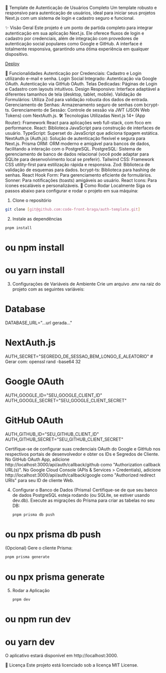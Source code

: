 🚀 Template de Autenticação de Usuários Completo
Um template robusto e responsivo para autenticação de usuários, ideal para iniciar seus projetos Next.js com um sistema de login e cadastro seguro e funcional.

✨ Visão Geral
Este projeto é um ponto de partida completo para integrar autenticação em sua aplicação Next.js. Ele oferece fluxos de login e cadastro por credenciais, além de integração com provedores de autenticação social populares como Google e GitHub. A interface é totalmente responsiva, garantindo uma ótima experiência em qualquer dispositivo.

[Deploy]('https://auth-template-zeta.vercel.app/auth')

🌟 Funcionalidades
Autenticação por Credenciais: Cadastro e Login utilizando e-mail e senha.
Login Social Integrado:
Autenticação via Google OAuth.
Autenticação via GitHub OAuth.
Telas Dedicadas: Páginas de Login e Cadastro com layouts intuitivos.
Design Responsivo: Interface adaptável a diferentes tamanhos de tela (desktop, tablet, mobile).
Validação de Formulários: Utiliza Zod para validação robusta dos dados de entrada.
Gerenciamento de Senhas: Armazenamento seguro de senhas com bcrypt-ts.
Gerenciamento de Sessão: Controle de sessão via JWT (JSON Web Tokens) com NextAuth.js.
🛠️ Tecnologias Utilizadas
Next.js 14+ (App Router): Framework React para aplicações web full-stack, com foco em performance.
React: Biblioteca JavaScript para construção de interfaces de usuário.
TypeScript: Superset do JavaScript que adiciona tipagem estática.
NextAuth.js (Auth.js): Solução de autenticação flexível e segura para Next.js.
Prisma ORM: ORM moderno e amigável para bancos de dados, facilitando a interação com o PostgreSQL.
PostgreSQL: Sistema de gerenciamento de banco de dados relacional (você pode adaptar para SQLite para desenvolvimento local se preferir).
Tailwind CSS: Framework CSS utility-first para estilização rápida e responsiva.
Zod: Biblioteca de validação de esquemas para dados.
bcrypt-ts: Biblioteca para hashing de senhas.
React Hook Form: Para gerenciamento eficiente de formulários.
Sonner: Para notificações (toasts) amigáveis ao usuário.
React Icons: Para ícones escaláveis e personalizáveis.
🚀 Como Rodar Localmente
Siga os passos abaixo para configurar e rodar o projeto em sua máquina:

1. Clone o repositório

```Bash
git clone [git@github.com:code-front-braga/auth-template.git]
```

2. Instale as dependências

```Bash
pnpm install
```

# ou npm install

# ou yarn install

3. Configurações de Variáveis de Ambiente
   Crie um arquivo .env na raiz do projeto com as seguintes variáveis:

# Database

DATABASE_URL="...url gerada..."

# NextAuth.js

AUTH_SECRET="SEGREDO_DE_SESSAO_BEM_LONGO_E_ALEATORIO" # Gerar com: openssl rand -base64 32

# Google OAuth

AUTH_GOOGLE_ID="SEU_GOOGLE_CLIENT_ID"
AUTH_GOOGLE_SECRET="SEU_GOOGLE_CLIENT_SECRET"

# GitHub OAuth

AUTH_GITHUB_ID="SEU_GITHUB_CLIENT_ID"
AUTH_GITHUB_SECRET="SEU_GITHUB_CLIENT_SECRET"

Certifique-se de configurar suas credenciais OAuth do Google e GitHub nos respectivos portais de desenvolvedor e obter os IDs e Segredos de Cliente.
No GitHub OAuth App, adicione http://localhost:3000/api/auth/callback/github como "Authorization callback URL(s)".
No Google Cloud Console (APIs & Services > Credentials), adicione http://localhost:3000/api/auth/callback/google como "Authorized redirect URIs" para seu ID de cliente Web.

4. Configurar o Banco de Dados (Prisma)
   Certifique-se de que seu banco de dados PostgreSQL esteja rodando (ou SQLite, se estiver usando dev.db).
   Execute as migrações do Prisma para criar as tabelas no seu DB:

   ```Bash
   pnpm prisma db push
   ```

# ou npx prisma db push

(Opcional) Gere o cliente Prisma:

```Bash
pnpm prisma generate
```

# ou npx prisma generate

5. Rodar a Aplicação
   ```Bash
   pnpm dev
   ```

# ou npm run dev

# ou yarn dev

O aplicativo estará disponível em http://localhost:3000.

📄 Licença
Este projeto está licenciado sob a licença MIT License.
